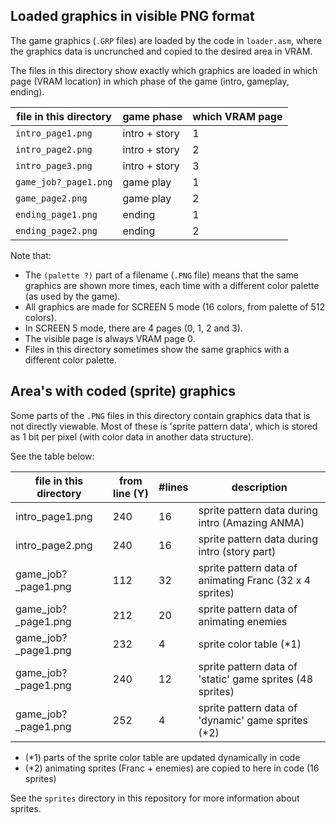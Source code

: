 ## Loaded graphics in visible PNG format

The game graphics (`.GRP` files) are loaded by the code in `loader.asm`, where the graphics data is uncrunched and copied to the desired area in VRAM.

The files in this directory show exactly which graphics are loaded in which page (VRAM location) in which phase of the game (intro, gameplay, ending).

file in this directory | game phase | which VRAM page
-------- | ---- | -------
`intro_page1.png` | intro + story | 1
`intro_page2.png` | intro + story | 2
`intro_page3.png` | intro + story | 3
`game_job?_page1.png` | game play | 1
`game_page2.png` | game play | 2
`ending_page1.png` | ending | 1
`ending_page2.png` | ending | 2

Note that:
- The `(palette ?)` part of a filename (`.PNG` file) means that the same graphics are shown more times, each time with a different color palette (as used by the game).
- All graphics are made for SCREEN 5 mode (16 colors, from palette of 512 colors).
- In SCREEN 5 mode, there are 4 pages (0, 1, 2 and 3).
- The visible page is always VRAM page 0.
- Files in this directory sometimes show the same graphics with a different color palette.


## Area's with coded (sprite) graphics

Some parts of the `.PNG` files in this directory contain graphics data that is not directly viewable.
Most of these is 'sprite pattern data', which is stored as 1 bit per pixel (with color data in another data structure).

See the table below:

file in this directory | from line (Y) | #lines | description
-------- | ---- | ------- | -------
intro_page1.png | 240 | 16 | sprite pattern data during intro (Amazing ANMA)
intro_page2.png | 240 | 16 | sprite pattern data during intro (story part)
game_job?_page1.png | 112 | 32 | sprite pattern data of animating Franc (32 x 4 sprites)
game_job?_page1.png | 212 | 20 | sprite pattern data of animating enemies
game_job?_page1.png | 232 | 4 | sprite color table (*1)
game_job?_page1.png | 240 | 12 | sprite pattern data of 'static' game sprites (48 sprites)
game_job?_page1.png | 252 | 4 | sprite pattern data of 'dynamic' game sprites (*2)

- (*1) parts of the sprite color table are updated dynamically in code
- (*2) animating sprites (Franc + enemies) are copied to here in code (16 sprites)

See the `sprites` directory in this repository for more information about sprites.



